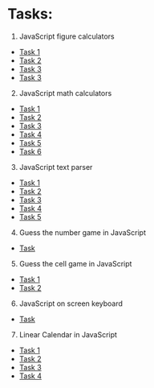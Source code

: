 ﻿# Tasks:

1. JavaScript figure calculators
 + [Task 1](https://github.com/Aramil326/JavaScript_Practice/tree/master/JavaScript-figure-calculators/task-1)
 + [Task 2](https://github.com/Aramil326/JavaScript_Practice/tree/master/JavaScript-figure-calculators/task-2)
 + [Task 3](https://github.com/Aramil326/JavaScript_Practice/tree/master/JavaScript-figure-calculators/task-3)
 + [Task 3](https://github.com/Aramil326/JavaScript_Practice/tree/master/JavaScript-figure-calculators/task-4)

2. JavaScript math calculators
 + [Task 1](https://github.com/Aramil326/JavaScript_Practice/tree/master/JavaScript-math-calculators/task-1)
 + [Task 2](https://github.com/Aramil326/JavaScript_Practice/tree/master/JavaScript-math-calculators/task-2)
 + [Task 3](https://github.com/Aramil326/JavaScript_Practice/tree/master/JavaScript-math-calculators/task-3)
 + [Task 4](https://github.com/Aramil326/JavaScript_Practice/tree/master/JavaScript-math-calculators/task-4)
 + [Task 5](https://github.com/Aramil326/JavaScript_Practice/tree/master/JavaScript-math-calculators/task-5)
 + [Task 6](https://github.com/Aramil326/JavaScript_Practice/tree/master/JavaScript-math-calculators/task-6)

3. JavaScript text parser
 + [Task 1](https://github.com/Aramil326/JavaScript_Practice/tree/master/JavaScript-text-parser/task-1)
 + [Task 2](https://github.com/Aramil326/JavaScript_Practice/tree/master/JavaScript-text-parser/task-2)
 + [Task 3](https://github.com/Aramil326/JavaScript_Practice/tree/master/JavaScript-text-parser/task-3)
 + [Task 4](https://github.com/Aramil326/JavaScript_Practice/tree/master/JavaScript-text-parser/task-4)
 + [Task 5](https://github.com/Aramil326/JavaScript_Practice/tree/master/JavaScript-text-parser/task-5)

4. Guess the number game in JavaScript
 + [Task](https://github.com/Aramil326/JavaScript_Practice/tree/master/Guess-the-number-game-in-JavaScript)

5. Guess the cell game in JavaScript
 + [Task 1](https://github.com/Aramil326/JavaScript_Practice/tree/master/Guess-the-cell-game-in-JavaScript/task-1)
 + [Task 2](https://github.com/Aramil326/JavaScript_Practice/tree/master/Guess-the-cell-game-in-JavaScript/task-2)

6. JavaScript on screen keyboard
 + [Task](https://github.com/Aramil326/JavaScript_Practice/tree/master/JavaScript-on-screen-keyboard)

7. Linear Calendar in JavaScript
 + [Task 1](https://github.com/Aramil326/JavaScript_Practice/tree/master/Linear-Calendar-in-JavaScript/task-1)
 + [Task 2](https://github.com/Aramil326/JavaScript_Practice/tree/master/Linear-Calendar-in-JavaScript/task-2)
 + [Task 3](https://github.com/Aramil326/JavaScript_Practice/tree/master/Linear-Calendar-in-JavaScript/task-3)
 + [Task 4](https://github.com/Aramil326/JavaScript_Practice/tree/master/Linear-Calendar-in-JavaScript/task-4)
 
